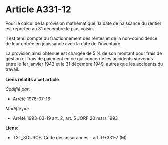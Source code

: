 # Article A331-12

Pour le calcul de la provision mathématique, la date de naissance du rentier est reportée au 31 décembre le plus voisin.

Il est tenu compte du fractionnement des rentes et de la non-coïncidence de leur entrée en jouissance avec la date de
l'inventaire.

La provision ainsi obtenue est chargée de 5 % de son montant pour frais de gestion et frais de paiement en ce qui concerne
les accidents survenus entre le 1er janvier 1942 et le 31 décembre 1949, autres que les accidents du travail.

**Liens relatifs à cet article**

_Codifié par_:

  - Arrêté 1976-07-16

_Modifié par_:

  - Arrêté 1993-03-19 art. 2, art. 5 JORF 20 mars 1993

**Liens**:

  - TXT_SOURCE: Code des assurances - art. R*331-7 (M)
